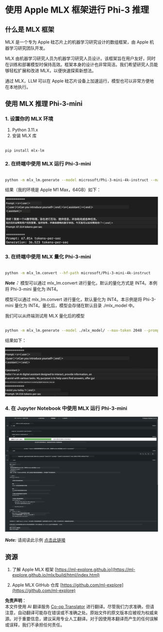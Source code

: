 <!--
CO_OP_TRANSLATOR_METADATA:
{
  "original_hash": "dcb656f3d206fc4968e236deec5d4384",
  "translation_date": "2025-05-07T14:37:25+00:00",
  "source_file": "md/01.Introduction/03/MLX_Inference.md",
  "language_code": "zh"
}
-->
# **使用 Apple MLX 框架进行 Phi-3 推理**

## **什么是 MLX 框架**

MLX 是一个专为 Apple 硅芯片上的机器学习研究设计的数组框架，由 Apple 机器学习研究团队开发。

MLX 由机器学习研究人员为机器学习研究人员设计。该框架旨在用户友好，同时在训练和部署模型时保持高效。框架本身的设计也非常简洁。我们希望研究人员能够轻松扩展和改进 MLX，以便快速探索新想法。

通过 MLX，LLM 可以在 Apple 硅芯片设备上加速运行，模型也可以非常方便地在本地执行。

## **使用 MLX 推理 Phi-3-mini**

### **1. 设置你的 MLX 环境**

1. Python 3.11.x  
2. 安装 MLX 库


```bash

pip install mlx-lm

```

### **2. 在终端中使用 MLX 运行 Phi-3-mini**


```bash

python -m mlx_lm.generate --model microsoft/Phi-3-mini-4k-instruct --max-token 2048 --prompt  "<|user|>\nCan you introduce yourself<|end|>\n<|assistant|>"

```

结果（我的环境是 Apple M1 Max，64GB）如下：

![Terminal](../../../../../translated_images/01.5cf57df8f7407cf9281c0237f4e69c3728b8817253aad0835d14108b07c83c88.zh.png)

### **3. 在终端中使用 MLX 量化 Phi-3-mini**


```bash

python -m mlx_lm.convert --hf-path microsoft/Phi-3-mini-4k-instruct

```

***Note：*** 模型可以通过 mlx_lm.convert 进行量化，默认的量化方式是 INT4。本例将 Phi-3-mini 量化为 INT4。

模型可以通过 mlx_lm.convert 进行量化，默认量化为 INT4。本示例是将 Phi-3-mini 量化为 INT4。量化后，模型会存储在默认目录 ./mlx_model 中。

我们可以从终端测试用 MLX 量化后的模型


```bash

python -m mlx_lm.generate --model ./mlx_model/ --max-token 2048 --prompt  "<|user|>\nCan you introduce yourself<|end|>\n<|assistant|>"

```

结果如下：

![INT4](../../../../../translated_images/02.7b188681a8eadbc111aba8d8006e4b3671788947a99a46329261e169dd2ec29f.zh.png)


### **4. 在 Jupyter Notebook 中使用 MLX 运行 Phi-3-mini**


![Notebook](../../../../../translated_images/03.b9705a3a5aaa89f9eb0ca04c1a4565dfe4a5e8cc68604227d2eab149fef1d3c7.zh.png)

***Note:*** 请阅读此示例 [点击此链接](../../../../../code/03.Inference/MLX/MLX_DEMO.ipynb)


## **资源**

1. 了解 Apple MLX 框架 [https://ml-explore.github.io](https://ml-explore.github.io/mlx/build/html/index.html)

2. Apple MLX GitHub 仓库 [https://github.com/ml-explore](https://github.com/ml-explore)

**免责声明**：  
本文件使用 AI 翻译服务 [Co-op Translator](https://github.com/Azure/co-op-translator) 进行翻译。尽管我们力求准确，但请注意，自动翻译可能存在错误或不准确之处。原始文件的原文版本应被视为权威来源。对于重要信息，建议采用专业人工翻译。对于因使用本翻译而产生的任何误解或误释，我们不承担任何责任。